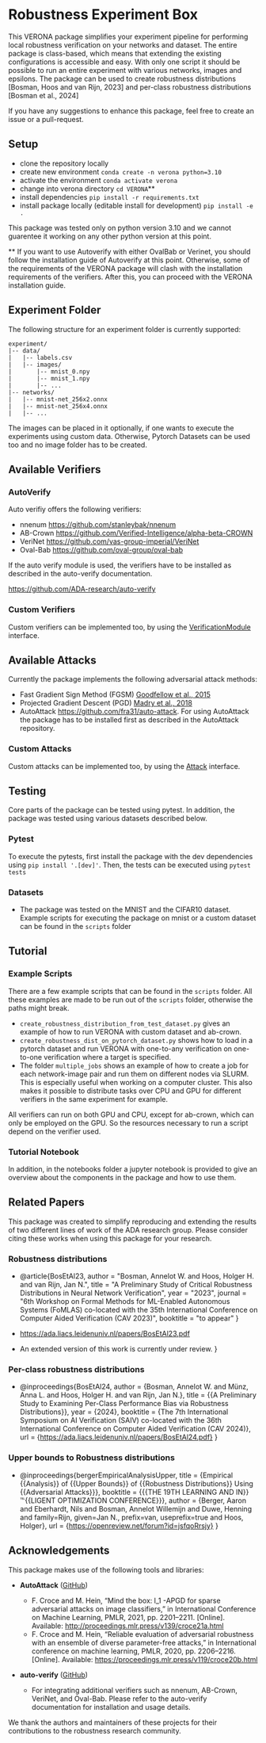 # Robustness Experiment Box

This VERONA package simplifies your experiment pipeline for performing local robustness verification on your networks and dataset. 
The entire package is class-based, which means that extending the existing configurations is accessible and easy. 
With only one script it should be possible to run an entire experiment with various networks, images and epsilons. 
The package can be used to create robustness distributions [Bosman, Hoos and van Rijn, 2023] and per-class robustness distributions [Bosman et al., 2024] 

If you have any suggestions to enhance this package, feel free to create an issue or a pull-request.

## Setup
- clone the repository locally
- create new environment ```conda create -n verona python=3.10```
- activate the environment ```conda activate verona```
- change into verona directory ```cd VERONA```**
- install dependencies ```pip install -r requirements.txt```
- install package locally (editable install for development) ```pip install -e .```

This package was tested only on python version 3.10 and we cannot guarentee it working on any other python version at this point. 

** If you want to use Autoverify with either OvalBab or Verinet, you should follow the installation guide of Autoverify at this point. Otherwise, some of the requirements of the VERONA package will clash with the installation requirements of the verifiers. After this, you can proceed with the VERONA installation guide. 

## Experiment Folder
The following structure for an experiment folder is currently supported:

```
experiment/
|-- data/
|   |-- labels.csv
|   |-- images/
|       |-- mnist_0.npy
|       |-- mnist_1.npy
|       |-- ...
|-- networks/
|   |-- mnist-net_256x2.onnx
|   |-- mnist-net_256x4.onnx
|   |-- ...
```

The images can be placed in it optionally, if one wants to execute the experiments using custom data. Otherwise, Pytorch Datasets can be used too and no image folder has to be created.

## Available Verifiers

### AutoVerify
Auto verifiy offers the following verifiers:
- nnenum https://github.com/stanleybak/nnenum
- AB-Crown https://github.com/Verified-Intelligence/alpha-beta-CROWN
- VeriNet https://github.com/vas-group-imperial/VeriNet
- Oval-Bab https://github.com/oval-group/oval-bab

If the auto verify module is used, the verifiers have to be installed as described in the auto-verify documentation.

https://github.com/ADA-research/auto-verify


### Custom Verifiers
Custom verifiers can be implemented too, by using the [VerificationModule](robustness_experiment_box/verification_module/verification_module.py) interface.

## Available Attacks
Currently the package implements the following adversarial attack methods:
- Fast Gradient Sign Method (FGSM) [Goodfellow et al., 2015](https://arxiv.org/abs/1412.6572)
- Projected Gradient Descent (PGD) [Madry et al., 2018](https://arxiv.org/abs/1706.06083)
- AutoAttack https://github.com/fra31/auto-attack. For using AutoAttack the package has to be installed first as described in the AutoAttack repository.

### Custom Attacks
Custom attacks can be implemented too, by using the [Attack](robustness_experiment_box/verification_module/attacks/attack.py) interface.

## Testing
Core parts of the package can be tested using pytest. In addition, the package was tested using various datasets described below.

### Pytest
To execute the pytests, first install the package with the dev dependencies using  ```pip install '.[dev]'```.
Then, the tests can be executed using ```pytest tests```

### Datasets
- The package was tested on the MNIST and the CIFAR10 dataset. Example scripts for executing the package on mnist or a custom dataset can be found in the ```scripts``` folder
## Tutorial 
### Example Scripts
There are a few example scripts that can be found in the ```scripts``` folder. All these examples are made to be run out of the ```scripts``` folder, otherwise the paths might break. 
- ```create_robustness_distribution_from_test_dataset.py``` gives an example of how to run VERONA with custom dataset and ab-crown. 
- ```create_robustness_dist_on_pytorch_dataset.py``` shows how to load in a pytorch dataset and run VERONA with one-to-any verification on one-to-one verification where a target is specified.
- The folder ```multiple_jobs``` shows an example of how to create a job for each network-image pair and run them on different nodes via SLURM. This is especially useful when working on a computer cluster.
  This also makes it possible to distribute tasks over CPU and GPU for different verifiers in the same experiment for example.

All verifiers can run on both GPU and CPU, except for ab-crown, which can only be employed on the GPU. So the resources necessary to run a script depend on the verifier used.

### Tutorial Notebook
In addition, in the notebooks folder a jupyter notebook is provided to give an overview about the components in the package and how to use them.

## Related Papers
This package was created to simplify reproducing and extending the results of two different lines of work of the ADA research group. Please consider citing these works when using this package for your research. 

### Robustness distributions 
- @article{BosEtAl23,
    author = "Bosman, Annelot W. and Hoos, Holger H. and van Rijn, Jan N.",
    title = "A Preliminary Study of Critical Robustness Distributions in Neural Network Verification",
    year = "2023",
    journal = "6th Workshop on Formal Methods for ML-Enabled Autonomous Systems (FoMLAS) co-located with the 35th International Conference on Computer Aided Verification (CAV 2023)",
    booktitle = "to appear"
}
  
- https://ada.liacs.leidenuniv.nl/papers/BosEtAl23.pdf
- An extended version of this work is currently under review. 
}

### Per-class robustness distributions
- @inproceedings{BosEtAl24,
    author = {Bosman, Annelot W. and Münz, Anna L. and Hoos, Holger H. and van Rijn, Jan N.},
    title = {{A Preliminary Study to Examining Per-Class Performance Bias via Robustness Distributions}},
    year = {2024},
    booktitle = {The 7th International Symposium on AI Verification (SAIV) co-located with the 36th International Conference on Computer Aided Verification (CAV 2024)},
    url = {https://ada.liacs.leidenuniv.nl/papers/BosEtAl24.pdf}
}

### Upper bounds to Robustness distributions
- @inproceedings{bergerEmpiricalAnalysisUpper,
  title = {Empirical {{Analysis}} of {{Upper Bounds}} of {{Robustness Distributions}} Using {{Adversarial Attacks}}},
  booktitle = {{{THE 19TH LEARNING AND IN}}℡{{LIGENT OPTIMIZATION CONFERENCE}}},
  author = {Berger, Aaron and Eberhardt, Nils and Bosman, Annelot Willemijn and Duwe, Henning and family=Rijn, given=Jan N., prefix=van, useprefix=true and Hoos, Holger},
  url = {https://openreview.net/forum?id=jsfqoRrsjy}
}

## Acknowledgements

This package makes use of the following tools and libraries:

- **AutoAttack** ([GitHub](https://github.com/fra31/auto-attack))
    - F. Croce and M. Hein, “Mind the box: l_1 -APGD for sparse adversarial attacks on image classifiers,” in International Conference on Machine Learning, PMLR, 2021, pp. 2201–2211. [Online]. Available: http://proceedings.mlr.press/v139/croce21a.html
    - F. Croce and M. Hein, “Reliable evaluation of adversarial robustness with an ensemble of diverse parameter-free attacks,” in International conference on machine learning, PMLR, 2020, pp. 2206–2216. [Online]. Available: https://proceedings.mlr.press/v119/croce20b.html

- **auto-verify** ([GitHub](https://github.com/ADA-research/auto-verify))
    - For integrating additional verifiers such as nnenum, AB-Crown, VeriNet, and Oval-Bab. Please refer to the auto-verify documentation for installation and usage details.

We thank the authors and maintainers of these projects for their contributions to the robustness research community.

